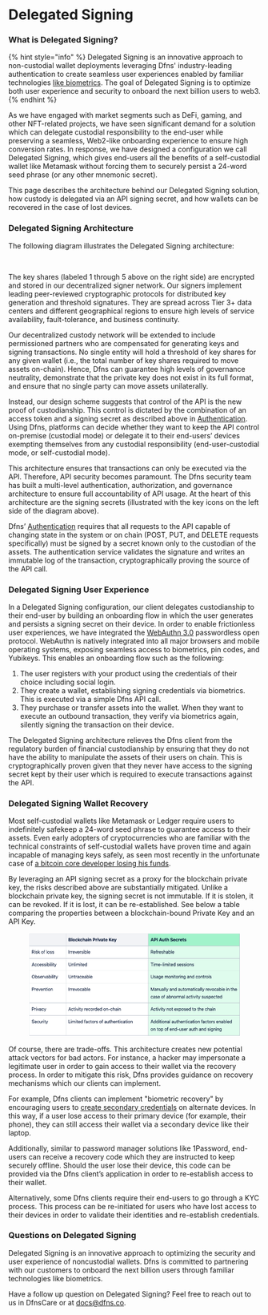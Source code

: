 # Delegated Signing

### What is Delegated Signing?

{% hint style="info" %}
Delegated Signing is an innovative approach to non-custodial wallet deployments leveraging Dfns' industry-leading authentication to create seamless user experiences enabled by familiar technologies [like biometrics](https://www.coindesk.com/tech/2023/05/09/crypto-security-firm-dfns-adds-biometric-support-to-wallet-development-toolkit/).  The goal of Delegated Signing is to optimize both user experience and security to onboard the next billion users to web3.&#x20;
{% endhint %}

As we have engaged with market segments such as DeFi, gaming, and other NFT-related projects, we have seen significant demand for a solution which can delegate custodial responsibility to the end-user while preserving a seamless, Web2-like onboarding experience to ensure high conversion rates.  In response, we have designed a configuration we call Delegated Signing, which gives end-users all the benefits of a self-custodial wallet like Metamask without forcing them to securely persist a 24-word seed phrase (or any other mnemonic secret).

This page describes the architecture behind our Delegated Signing solution, how custody is delegated via an API signing secret, and how wallets can be recovered in the case of lost devices.&#x20;

### Delegated Signing Architecture

The following diagram illustrates the Delegated Signing architecture:&#x20;

<figure><img src="https://lh3.googleusercontent.com/FAFzaeh_Fg1o_60hnDkTFNX8D0kYRrCDeLzy9vsm6aQNkwAKTJjpblg2nY3DBev1kiLIPkLCT9BeL-b2SZx1cLj4Au3n2RlTVAi8eXOySfkodyi5fB2IDMPc3FnUC56Xxh5Y2KYDa34yqjxf59eWecI" alt=""><figcaption></figcaption></figure>

The key shares (labeled 1 through 5 above on the right side) are encrypted and stored in our decentralized signer network. Our signers implement leading peer-reviewed cryptographic protocols for distributed key generation and threshold signatures. They are spread across Tier 3+ data centers and different geographical regions to ensure high levels of service availability, fault-tolerance, and business continuity.&#x20;

Our decentralized custody network will be extended to include permissioned partners who are compensated for generating keys and signing transactions. No single entity will hold a threshold of key shares for any given wallet (i.e., the total number of key shares required to move assets on-chain). Hence, Dfns can guarantee high levels of governance neutrality, demonstrate that the private key does not exist in its full format, and ensure that no single party can move assets unilaterally.&#x20;

Instead, our design scheme suggests that control of the API is the new proof of custodianship.  This control is dictated by the combination of an access token and a signing secret as described above in [Authentication](../authentication/). Using Dfns, platforms can decide whether they want to keep the API control on-premise (custodial mode) or delegate it to their end-users’ devices exempting themselves from any custodial responsibility (end-user-custodial mode, or self-custodial mode).

This architecture ensures that transactions can only be executed via the API. Therefore, API security becomes paramount. The Dfns security team has built a multi-level authentication, authorization, and governance architecture to ensure full accountability of API usage. At the heart of this architecture are the signing secrets (illustrated with the key icons on the left side of the diagram above).

Dfns’ [Authentication](../../api-docs/authentication/) requires that all requests to the API capable of changing state in the system or on chain (POST, PUT, and DELETE requests specifically) must be signed by a secret known only to the custodian of the assets. The authentication service validates the signature and writes an immutable log of the transaction, cryptographically proving the source of the API call.&#x20;

### Delegated Signing User Experience

In a Delegated Signing configuration, our client delegates custodianship to their end-user by building an onboarding flow in which the user generates and persists a signing secret on their device. In order to enable frictionless user experiences, we have integrated the [WebAuthn 3.0](http://webauthn.guide) passwordless open protocol. WebAuthn is natively integrated into all major browsers and mobile operating systems, exposing seamless access to biometrics, pin codes, and Yubikeys. This enables an onboarding flow such as the following:

1. The user registers with your product using the credentials of their choice including social login.
2. They create a wallet, establishing signing credentials via biometrics. This is executed via a simple Dfns API call.&#x20;
3. They purchase or transfer assets into the wallet. When they want to execute an outbound transaction, they verify via biometrics again, silently signing the transaction on their device.

The Delegated Signing architecture relieves the Dfns client from the regulatory burden of financial custodianship by ensuring that they do not have the ability to manipulate the assets of their users on chain. This is cryptographically proven given that they never have access to the signing secret kept by their user which is required to execute transactions against the API.&#x20;

### Delegated Signing Wallet Recovery

Most self-custodial wallets like Metamask or Ledger require users to indefinitely safekeep a 24-word seed phrase to guarantee access to their assets. Even early adopters of cryptocurrencies who are familiar with the technical constraints of self-custodial wallets have proven time and again incapable of managing keys safely, as seen most recently in the unfortunate case of [a bitcoin core developer losing his funds](https://cointelegraph.com/news/bitcoin-core-developer-claims-to-have-lost-200-btc-in-hack).&#x20;

By leveraging an API signing secret as a proxy for the blockchain private key, the risks described above are substantially mitigated. Unlike a blockchain private key, the signing secret is not immutable. If it is stolen, it can be revoked. If it is lost, it can be re-established. See below a table comparing the properties between a blockchain-bound Private Key and an API Key.

<figure><img src="../../.gitbook/assets/Screenshot 2023-07-05 at 3.17.57 PM.png" alt=""><figcaption></figcaption></figure>

Of course, there are trade-offs. This architecture creates new potential attack vectors for bad actors. For instance, a hacker may impersonate a legitimate user in order to gain access to their wallet via the recovery process. In order to mitigate this risk, Dfns provides guidance on recovery mechanisms which our clients can implement.

For example, Dfns clients can implement "biometric recovery" by encouraging users to [create secondary credentials](../../api-docs/authentication/credential-management/createUserCredential.md) on alternate devices. In this way, if a user lose access to their primary device (for example, their phone), they can still access their wallet via a secondary device like their laptop.&#x20;

Additionally, similar to password manager solutions like 1Password, end-users can receive a recovery code which they are instructed to keep securely offline. Should the user lose their device, this code can be provided via the Dfns client’s application in order to re-establish access to their wallet.

Alternatively, some Dfns clients require their end-users to go through a KYC process. This process can be re-initiated for users who have lost access to their devices in order to validate their identities and re-establish credentials.

### Questions on Delegated Signing

Delegated Signing is an innovative approach to optimizing the security and user experience of noncustodial wallets. Dfns is committed to partnering with our customers to onboard the next billion users through familiar technologies like biometrics.

Have a follow up question on Delegated Signing?  Feel free to reach out to us in DfnsCare or at docs@dfns.co.&#x20;
